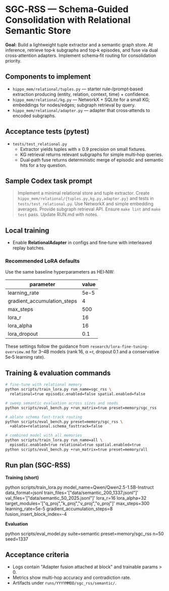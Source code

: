 # SGC‑RSS — Schema‑Guided Consolidation with Relational Semantic Store

**Goal:** Build a lightweight tuple extractor and a semantic graph store. At inference, retrieve top‑k subgraphs and top‑k episodes, and fuse via dual cross‑attention adapters. Implement schema‑fit routing for consolidation priority.

## Components to implement

- `hippo_mem/relational/tuples.py` — starter rule‑/prompt‑based extraction producing (entity, relation, context, time) + confidence.
- `hippo_mem/relational/kg.py` — NetworkX + SQLite for a small KG; embeddings for nodes/edges; subgraph retrieval by query.
- `hippo_mem/relational/adapter.py` — adapter that cross‑attends to encoded subgraphs.

## Acceptance tests (pytest)

- `tests/test_relational.py`
  - Extractor yields tuples with ≥ 0.9 precision on small fixtures.
  - KG retrieval returns relevant subgraphs for simple multi‑hop queries.
  - Dual‑path fuse returns deterministic merge of episodic and semantic hits for a toy question.

## Sample Codex task prompt

> Implement a minimal relational store and tuple extractor. Create `hippo_mem/relational/{tuples.py,kg.py,adapter.py}` and tests in `tests/test_relational.py`. Use NetworkX and simple embedding averages. Provide subgraph retrieval API. Ensure `make lint` and `make test` pass. Update RUN.md with notes.

## Local training

- Enable **RelationalAdapter** in configs and fine‑tune with interleaved replay batches.

### Recommended LoRA defaults

Use the same baseline hyperparameters as HEI‑NW:

| parameter | value |
|-----------|-------|
| learning_rate | 5e-5 |
| gradient_accumulation_steps | 4 |
| max_steps | 500 |
| lora_r | 16 |
| lora_alpha | 16 |
| lora_dropout | 0.1 |

These settings follow the guidance from `research/lora-fine-tuning-overview.md` for 3–4B models (rank 16, α =r, dropout 0.1 and a conservative 5e‑5 learning rate).

## Training & evaluation commands

```bash
# fine-tune with relational memory
python scripts/train_lora.py run_name=sgc_rss \
  relational=true episodic.enabled=false spatial.enabled=false

# sweep semantic evaluation across sizes and seeds
python scripts/eval_bench.py +run_matrix=true preset=memory/sgc_rss

# ablate schema fast-track routing
python scripts/eval_bench.py preset=memory/sgc_rss \
  +ablate=relational.schema_fasttrack=false

# combined model with all memories
python scripts/train_lora.py run_name=all \
  episodic.enabled=true relational=true spatial.enabled=true
python scripts/eval_bench.py +run_matrix=true preset=memory/all
```

## Run plan (SGC-RSS)

**Training (short)**

python scripts/train_lora.py
model_name=Qwen/Qwen2.5-1.5B-Instruct
data_format=jsonl train_files='["data/semantic_200_1337.jsonl"]' val_files='["data/semantic_50_2025.jsonl"]'
lora_r=16 lora_alpha=32
target_modules='["q_proj","k_proj","v_proj","o_proj"]'
max_steps=300 learning_rate=5e-5 gradient_accumulation_steps=8
fusion_insert_block_index=-4

**Evaluation**

python scripts/eval_model.py suite=semantic preset=memory/sgc_rss n=50 seed=1337

## Acceptance criteria

- Logs contain "Adapter fusion attached at block" and trainable params > 0.
- Metrics show multi-hop accuracy and contradiction rate.
- Artifacts under `runs/YYYYMMDD/sgc_rss/semantic/`.

